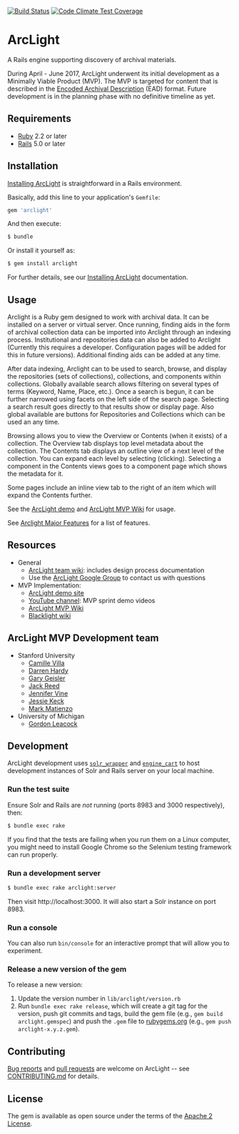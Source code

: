 [![Build Status](https://travis-ci.org/projectblacklight/arclight.svg?branch=master)](https://travis-ci.org/projectblacklight/arclight)
[![Code Climate Test Coverage](https://codeclimate.com/github/sul-dlss/arclight/badges/coverage.svg)](https://codeclimate.com/github/sul-dlss/arclight/coverage)

# ArcLight

A Rails engine supporting discovery of archival materials.

During April - June 2017, ArcLight underwent its initial development as a Minimally Viable Product (MVP). The MVP is targeted for content that is described in the [Encoded Archival Description](http://eadiva.com/2/) (EAD) format. Future development is in the planning phase with no definitive timeline as yet.

## Requirements

* [Ruby](https://www.ruby-lang.org/en/) 2.2 or later
* [Rails](http://rubyonrails.org) 5.0 or later

## Installation

[Installing ArcLight](https://github.com/sul-dlss/arclight/wiki/Creating,-installing,-and-running-your-ArcLight-application) is straightforward in a Rails environment.

Basically, add this line to your application's `Gemfile`:

```ruby
gem 'arclight'
```

And then execute:

```sh
$ bundle
```

Or install it yourself as:

```sh
$ gem install arclight
```

For further details, see our [Installing ArcLight](https://github.com/sul-dlss/arclight/wiki/Creating,-installing,-and-running-your-ArcLight-application) documentation.

## Usage

Arclight is a Ruby gem designed to work with archival data. It can be installed on a server or virtual server. Once running, finding aids in the form of archival collection data can be imported into Arclight through an indexing process. Institutional and repositories data can also be added to Arclight (Currently this requires a developer. Configuration pages will be added for this in future versions). Additional finding aids can be added at any time.

After data indexing, Arclight can to be used to search, browse, and display the repositories (sets of collections), collections, and components within collections. Globally available search allows filtering on several types of terms (Keyword, Name, Place, etc.). Once a search is begun, it can be further narrowed using facets on the left side of the search page. Selecting a search result goes directly to that results show or display page. Also global available are buttons for Repositories and Collections which can be used an any time.

Browsing allows you to view the Overview or Contents (when it exists) of a collection. The Overview tab displays top level metadata about the collection. The Contents tab displays an outline view of a next level of the collection. You can expand each level by selecting (clicking). Selecting a component in the Contents views goes to a component page which shows the metadata for it.

Some pages include an inline view tab to the right of an item which will expand the Contents further.

See the [ArcLight demo](https://arclight-demo.projectblacklight.org/) and [ArcLight MVP Wiki](https://github.com/sul-dlss/arclight/wiki) for usage.

See [Arclight Major Features](https://github.com/sul-dlss/arclight/wiki/Arclight-Major-Features) for a list of features.

## Resources

* General
  * [ArcLight team wiki](https://wiki.duraspace.org/display/hydra/ArcLight): includes design process documentation
  * Use the [ArcLight Google Group](http://groups.google.com/d/forum/arclight-community) to contact us with questions
* MVP Implementation:
  * [ArcLight demo site](https://arclight-demo.projectblacklight.org/)
  * [YouTube channel](https://www.youtube.com/channel/UCbSaP93HdypsW6hXy7V1nFQ): MVP sprint demo videos
  * [ArcLight MVP Wiki](https://github.com/sul-dlss/arclight/wiki)
  * [Blacklight wiki](https://github.com/projectblacklight/blacklight/wiki)

## ArcLight MVP Development team

* Stanford University
  * [Camille Villa](https://github.com/camillevilla)
  * [Darren Hardy](https://github.com/drh-stanford)
  * [Gary Geisler](https://github.com/ggeisler)
  * [Jack Reed](https://github.com/mejackreed)
  * [Jennifer Vine](https://github.com/jvine)
  * [Jessie Keck](https://github.com/jkeck)
  * [Mark Matienzo](https://github.com/anarchivist)
* University of Michigan
  * [Gordon Leacock](https://github.com/gordonleacock)

## Development

ArcLight development uses [`solr_wrapper`](https://rubygems.org/gems/solr_wrapper/versions/0.18.1) and [`engine_cart`](https://rubygems.org/gems/engine_cart) to host development instances of Solr and Rails server on your local machine.

### Run the test suite

Ensure Solr and Rails are _not_ running (ports 8983 and 3000 respectively), then:

```sh
$ bundle exec rake
```
If you find that the tests are failing when you run them on a Linux computer, you might need to install Google Chrome so the Selenium testing framework can run properly.

### Run a development server

```sh
$ bundle exec rake arclight:server
```

Then visit http://localhost:3000. It will also start a Solr instance on port 8983.

### Run a console

You can also run `bin/console` for an interactive prompt that will allow you to experiment.

### Release a new version of the gem

To release a new version:

1. Update the version number in `lib/arclight/version.rb`
2. Run `bundle exec rake release`, which will create a git tag for the version, push git commits and tags, build the gem file (e.g., `gem build arclight.gemspec`) and push the `.gem` file to [rubygems.org](https://rubygems.org) (e.g., `gem push arclight-x.y.z.gem`).

## Contributing

[Bug reports](https://github.com/sul-dlss/arclight/issues) and [pull requests](https://github.com/sul-dlss/arclight/pulls) are welcome on ArcLight -- see [CONTRIBUTING.md](https://github.com/sul-dlss/arclight/blob/master/CONTRIBUTING.md) for details.
## License

The gem is available as open source under the terms of the [Apache 2 License](https://opensource.org/licenses/Apache-2.0).
